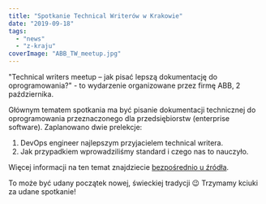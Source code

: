 ```yaml
---
title: "Spotkanie Technical Writerów w Krakowie"
date: "2019-09-18"
tags:
  - "news"
  - "z-kraju"
coverImage: "ABB_TW_meetup.jpg"
---
```


"Technical writers meetup – jak pisać lepszą dokumentację do oprogramowania?" -
to wydarzenie organizowane przez firmę ABB, 2 października.

Głównym tematem spotkania ma być pisanie dokumentacji technicznej do
oprogramowania przeznaczonego dla przedsiębiorstw (enterprise software).
Zaplanowano dwie prelekcje:

1. DevOps engineer najlepszym przyjacielem technical writera.
2. Jak przypadkiem wprowadziliśmy standard i czego nas to nauczyło.

Więcej informacji na ten temat znajdziecie
[bezpośrednio u źródła](https://www.meetup.com/pl-PL/AbbinPoland/events/264775853/).

To może być udany początek nowej, świeckiej tradycji 😉 Trzymamy kciuki za udane
spotkanie!
